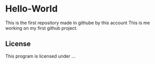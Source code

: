 # Hello-World
This is the first repository made in githube by this account
This is me working on my first github project.
## License
This program is licensed under ...
